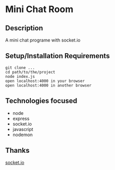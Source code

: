 # Mini Chat Room

## Description

A mini chat programe with socket.io

## Setup/Installation Requirements

```shell
git clone ...
cd path/to/the/project
node index.js
open localhost:4000 in your browser
open localhost:4000 in another browser

```

## Technologies focused

- node
- express
- socket.io
- javascript
- nodemon

## Thanks

[socket.io](https://cdnjs.com/libraries/socket.io/)
